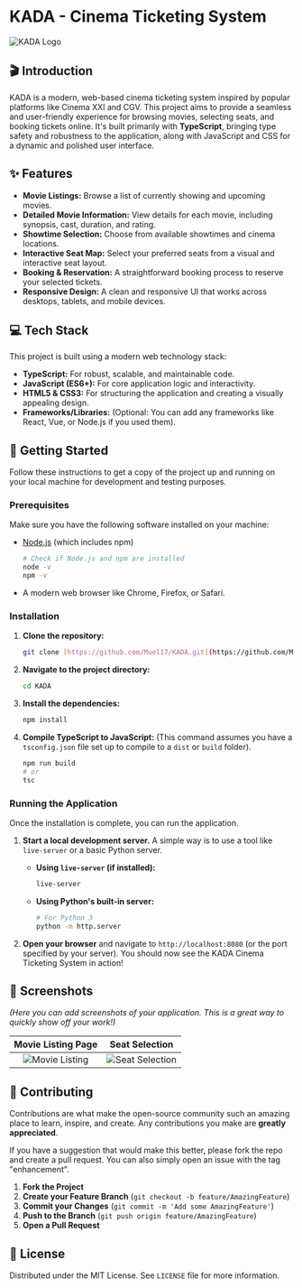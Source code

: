 # KADA - Cinema Ticketing System

![KADA Logo](https://placehold.co/600x300/1e293b/ffffff?text=KADA+Cinema)

## 🎬 Introduction

KADA is a modern, web-based cinema ticketing system inspired by popular platforms like Cinema XXI and CGV. This project aims to provide a seamless and user-friendly experience for browsing movies, selecting seats, and booking tickets online. It's built primarily with **TypeScript**, bringing type safety and robustness to the application, along with JavaScript and CSS for a dynamic and polished user interface.

## ✨ Features

* **Movie Listings:** Browse a list of currently showing and upcoming movies.
* **Detailed Movie Information:** View details for each movie, including synopsis, cast, duration, and rating.
* **Showtime Selection:** Choose from available showtimes and cinema locations.
* **Interactive Seat Map:** Select your preferred seats from a visual and interactive seat layout.
* **Booking & Reservation:** A straightforward booking process to reserve your selected tickets.
* **Responsive Design:** A clean and responsive UI that works across desktops, tablets, and mobile devices.

## 💻 Tech Stack

This project is built using a modern web technology stack:

* **TypeScript:** For robust, scalable, and maintainable code.
* **JavaScript (ES6+):** For core application logic and interactivity.
* **HTML5 & CSS3:** For structuring the application and creating a visually appealing design.
* **Frameworks/Libraries:** (Optional: You can add any frameworks like React, Vue, or Node.js if you used them).

## 🚀 Getting Started

Follow these instructions to get a copy of the project up and running on your local machine for development and testing purposes.

### Prerequisites

Make sure you have the following software installed on your machine:

* [Node.js](https://nodejs.org/) (which includes npm)
    ```bash
    # Check if Node.js and npm are installed
    node -v
    npm -v
    ```
* A modern web browser like Chrome, Firefox, or Safari.

### Installation

1.  **Clone the repository:**
    ```bash
    git clone [https://github.com/Muel17/KADA.git](https://github.com/Muel17/KADA.git)
    ```

2.  **Navigate to the project directory:**
    ```bash
    cd KADA
    ```

3.  **Install the dependencies:**
    ```bash
    npm install
    ```

4.  **Compile TypeScript to JavaScript:**
    (This command assumes you have a `tsconfig.json` file set up to compile to a `dist` or `build` folder).
    ```bash
    npm run build
    # or
    tsc
    ```

### Running the Application

Once the installation is complete, you can run the application.

1.  **Start a local development server.** A simple way is to use a tool like `live-server` or a basic Python server.
    * **Using `live-server` (if installed):**
        ```bash
        live-server
        ```
    * **Using Python's built-in server:**
        ```bash
        # For Python 3
        python -m http.server
        ```

2.  **Open your browser** and navigate to `http://localhost:8080` (or the port specified by your server). You should now see the KADA Cinema Ticketing System in action!

## 📸 Screenshots

*(Here you can add screenshots of your application. This is a great way to quickly show off your work!)*

| Movie Listing Page | Seat Selection |
| :---: | :---: |
| ![Movie Listing](https://placehold.co/400x300/334155/ffffff?text=Movie+List+UI) | ![Seat Selection](https://placehold.co/400x300/334155/ffffff?text=Seat+Map+UI) |

## 🤝 Contributing

Contributions are what make the open-source community such an amazing place to learn, inspire, and create. Any contributions you make are **greatly appreciated**.

If you have a suggestion that would make this better, please fork the repo and create a pull request. You can also simply open an issue with the tag "enhancement".

1.  **Fork the Project**
2.  **Create your Feature Branch** (`git checkout -b feature/AmazingFeature`)
3.  **Commit your Changes** (`git commit -m 'Add some AmazingFeature'`)
4.  **Push to the Branch** (`git push origin feature/AmazingFeature`)
5.  **Open a Pull Request**

## 📜 License

Distributed under the MIT License. See `LICENSE` file for more information.
